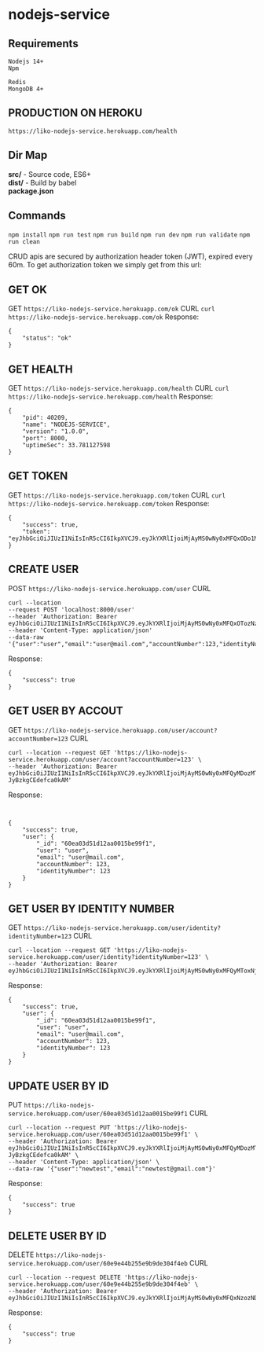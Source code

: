 # nodejs-service

## Requirements

```
Nodejs 14+
Npm

Redis
MongoDB 4+
```

## PRODUCTION ON HEROKU
```
https://liko-nodejs-service.herokuapp.com/health
```

## Dir Map
**src/** - Source code, ES6+<br>
**dist/** - Build by babel<br>
**package.json**<br>

## Commands
```npm install```
```npm run test```
```npm run build```
```npm run dev```
```npm run validate```
```npm run clean```

CRUD apis are secured by authorization header token (JWT), expired every 60m.
To get authorization token we simply get from this url: 

## GET OK
GET ```https://liko-nodejs-service.herokuapp.com/ok```
CURL ```curl https://liko-nodejs-service.herokuapp.com/ok```
Response:
```
{
    "status": "ok"
}
```

## GET HEALTH
GET ```https://liko-nodejs-service.herokuapp.com/health```
CURL ```curl https://liko-nodejs-service.herokuapp.com/health```
Response:
```
{
    "pid": 40209,
    "name": "NODEJS-SERVICE",
    "version": "1.0.0",
    "port": 8000,
    "uptimeSec": 33.781127598
}
```

## GET TOKEN
GET ```https://liko-nodejs-service.herokuapp.com/token```
CURL ```curl https://liko-nodejs-service.herokuapp.com/token```
Response:
```
{
    "success": true,
    "token": "eyJhbGciOiJIUzI1NiIsInR5cCI6IkpXVCJ9.eyJkYXRlIjoiMjAyMS0wNy0xMFQxODo1MTo0NC40NDNaIiwiaWF0IjoxNjI1OTQzMTA0LCJleHAiOjE2MjU5NDY3MDR9.6t5qrgLLBVGzsPLHNYv_ijQko1DCgx89sJ5wMWnbG58"
}
```

## CREATE USER
POST ```https://liko-nodejs-service.herokuapp.com/user```
CURL 
```
curl --location 
--request POST 'localhost:8000/user' 
--header 'Authorization: Bearer eyJhbGciOiJIUzI1NiIsInR5cCI6IkpXVCJ9.eyJkYXRlIjoiMjAyMS0wNy0xMFQxOTozNzoxMi41MTlaIiwiaWF0IjoxNjI1OTQ1ODMyLCJleHAiOjE2MjU5NDk0MzJ9.uMQ86q1lRWPwiJ186tkS40eLQFSaO72Pzcll4APQ9sM' 
--header 'Content-Type: application/json' 
--data-raw '{"user":"user","email":"user@mail.com","accountNumber":123,"identityNumber":123}'
```
Response:
```
{
    "success": true
}
```

## GET USER BY ACCOUT
GET ```https://liko-nodejs-service.herokuapp.com/user/account?accountNumber=123```
CURL
```
curl --location --request GET 'https://liko-nodejs-service.herokuapp.com/user/account?accountNumber=123' \
--header 'Authorization: Bearer eyJhbGciOiJIUzI1NiIsInR5cCI6IkpXVCJ9.eyJkYXRlIjoiMjAyMS0wNy0xMFQyMDozMToxOC4xNzlaIiwiaWF0IjoxNjI1OTQ5MDc4LCJleHAiOjE2MjU5NTI2Nzh9.Cd0mNqklpEBQ0EKWEZ38IFYKv-JyBzkgCEdefca0kAM'
```
Response:
```


{
    "success": true,
    "user": {
        "_id": "60ea03d51d12aa0015be99f1",
        "user": "user",
        "email": "user@mail.com",
        "accountNumber": 123,
        "identityNumber": 123
    }
}
```

## GET USER BY IDENTITY NUMBER
GET ```https://liko-nodejs-service.herokuapp.com/user/identity?identityNumber=123```
CURL
```
curl --location --request GET 'https://liko-nodejs-service.herokuapp.com/user/identity?identityNumber=123' \
--header 'Authorization: Bearer eyJhbGciOiJIUzI1NiIsInR5cCI6IkpXVCJ9.eyJkYXRlIjoiMjAyMS0wNy0xMFQyMToxNjoyNy40ODJaIiwiaWF0IjoxNjI1OTUxNzg3LCJleHAiOjE2MjU5NTUzODd9.Pjnjn1Mko_BxO9VN4YQfOCCYPdJ82kUZiI3nqcjxFt8'
```
Response:
```
{
    "success": true,
    "user": {
        "_id": "60ea03d51d12aa0015be99f1",
        "user": "user",
        "email": "user@mail.com",
        "accountNumber": 123,
        "identityNumber": 123
    }
}
```


## UPDATE USER BY ID
PUT ```https://liko-nodejs-service.herokuapp.com/user/60ea03d51d12aa0015be99f1```
CURL
```
curl --location --request PUT 'https://liko-nodejs-service.herokuapp.com/user/60ea03d51d12aa0015be99f1' \
--header 'Authorization: Bearer eyJhbGciOiJIUzI1NiIsInR5cCI6IkpXVCJ9.eyJkYXRlIjoiMjAyMS0wNy0xMFQyMDozMToxOC4xNzlaIiwiaWF0IjoxNjI1OTQ5MDc4LCJleHAiOjE2MjU5NTI2Nzh9.Cd0mNqklpEBQ0EKWEZ38IFYKv-JyBzkgCEdefca0kAM' \
--header 'Content-Type: application/json' \
--data-raw '{"user":"newtest","email":"newtest@gmail.com"}'
```
Response:
```
{
    "success": true
}
```

## DELETE USER BY ID
DELETE ```https://liko-nodejs-service.herokuapp.com/user/60e9e44b255e9b9de304f4eb```
CURL
```
curl --location --request DELETE 'https://liko-nodejs-service.herokuapp.com/user/60e9e44b255e9b9de304f4eb' \
--header 'Authorization: Bearer eyJhbGciOiJIUzI1NiIsInR5cCI6IkpXVCJ9.eyJkYXRlIjoiMjAyMS0wNy0xMFQxNzozNDoyOC4xNzFaIiwiaWF0IjoxNjI1OTM4NDY4LCJleHAiOjE2MjU5NDIwNjh9.kCGASaWW412MAqRVTPeoiQr6j0WotBWXMcZFbLFv_Jw'
```
Response:
```
{
    "success": true
}
```


